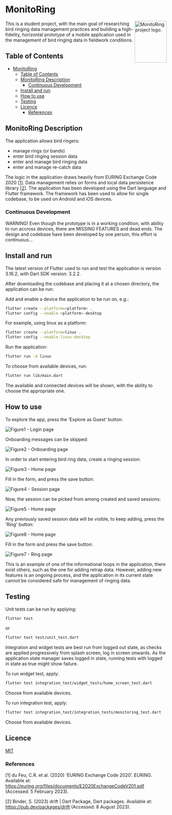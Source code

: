 # MonitoRing

<img src="assets/images/mon_ring_logo.png" align="right"
     alt="MonitoRing project logo." width="100" height="130">

This is a student project, with the main goal of researching bird ringing data management practices and building a high-fidelity, horizontal prototype of a mobile application used in the management of bird ringing data in fieldwork conditions.

## Table of Contents

- [MonitoRing](#monitoring)
  - [Table of Contents](#table-of-contents)
  - [MonitoRing Description](#monitoring-description)
    - [Continuous Development](#continuous-development)
  - [Install and run](#install-and-run)
  - [How to use](#how-to-use)
  - [Testing](#testing)
  - [Licence](#licence)
    - [References](#references)

## MonitoRing Description

The application allows bird ringers:

- manage rings (or bands)
- enter bird ringing session data
- enter and manage bird ringing data
- enter and manage re-catch data

The logic in the application draws heavily from EURING Exchange Code 2020 [[1]](#1). Data management relies on forms and local data persistence library [[2]](#2). The application has been developed using the Dart language and Flutter framework. The framework has been used to allow for single codebase, to be used on Android and iOS devices.

### Continuous Development

WARNING! Even though the prototype is in a working condition, with ability to run accross devices, there are MISSING FEATURES and dead ends. The design and codebase have been developed by one person, this effort is continuous...

## Install and run

The latest version of Flutter used to run and test the application is version 3.16.2, with Dart SDK version: 3.2.2.

After downloading the codebase and placing it at a chosen directory, the application can be run:

Add and enable a device the application to be run on, e.g.:

```bash
flutter create --platform=<platform> .
flutter config --enable-<platform>-desktop
```

For example, using linux as a platform:

```bash
flutter create --platform=linux .
flutter config --enable-linux-desktop
```

Run the application:

```bash
flutter run -d linux
```

To choose from available devices, run:

```bash
flutter run lib/main.dart
```

The available and connected devices will be shown, with the ability to choose the appropriate one.

## How to use

To explore the app, press the 'Explore as Guest' button:

![Figure1 - Login page](assets/images/explanatory_screenshots/01_screenshot.png "Screenshot of the login page.")

Onboarding messages can be skipped:

![Figure2 - Onboarding page](assets/images/explanatory_screenshots/02_screenshot.png "Screenshot of the onboarding page.")

In order to start entering bird ring data, create a ringing session:

![Figure3 - Home page](assets/images/explanatory_screenshots/03_screenshot.png "Screenshot of the home page.")

Fill in the form, and press the save button:

![Figure4 - Session page](assets/images/explanatory_screenshots/04_screenshot.png "Screenshot of the session page.")

Now, the session can be picked from among created and saved sessions:

![Figure5 - Home page](assets/images/explanatory_screenshots/05_screenshot.png "Screenshot of the home page.")

Any previously saved session data will be visible, to keep adding, press the 'Ring' button:

![Figure6 - Home page](assets/images/explanatory_screenshots/06_screenshot.png "Screenshot of the home page.")

Fill in the form and press the save button:

![Figure7 - Ring page](assets/images/explanatory_screenshots/07_screenshot.png "Screenshot of the ring page.")

This is an example of one of the informational loops in the application, there exist others, such as the one for adding retrap data. However, adding new features is an ongoing process, and the application in its current state cannot be considered safe for management of ringing data.

## Testing

Unit tests can be run by applying:

```bash
flutter test
```

or

```bash
flutter test test/unit_test.dart
```

Integration and widget tests are best run from logged out state, as checks are applied progressively from splash screen, log in screen onwards. As the application state manager saves logged in state, running tests with logged in state as true might show failure.

To run widget test, apply:

```bash
flutter test integration_test/widget_tests/home_screen_test.dart
```

Choose from available devices.

To run integration test, apply:

```bash
flutter test integration_test/integration_tests/monitoring_test.dart
```

Choose from available devices.

## Licence

[MIT](https://choosealicense.com/licenses/mit/)

### References

<a id="1">[1] </a>du Feu, C.R. et al. (2020) ‘EURING Exchange Code 2020’. EURING. Available at: https://euring.org/files/documents/E2020ExchangeCodeV201.pdf (Accessed: 5 February 2023).

<a id="2">[2] </a>Binder, S. (2023) drift | Dart Package, Dart packages. Available at: https://pub.dev/packages/drift (Accessed: 8 August 2023).
